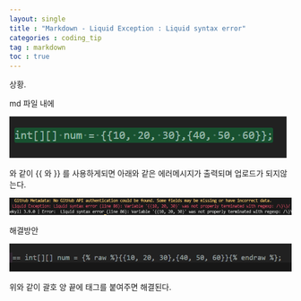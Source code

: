 ```yaml
---
layout: single
title : "Markdown - Liquid Exception : Liquid syntax error"
categories : coding_tip
tag : markdown
toc : true
---
```


상황. 

md 파일 내에

![이미지](https://github.com/YUNCHANYEONG/YUNCHANYEONG.github.io/blob/d145a3289c3efed33e3a2211674ada5882d3e8cb/assets/images/coding_img/Liquid%20Exception1.PNG
)

와 같이 {{ 와 }} 를 사용하게되면 아래와 같은 에러메시지가 출력되며 업로드가 되지않는다.

![이미지](https://github.com/YUNCHANYEONG/YUNCHANYEONG.github.io/blob/d145a3289c3efed33e3a2211674ada5882d3e8cb/assets/images/coding_img/Liquid%20Exception2.PNG
)




해결방안

![이미지](https://github.com/YUNCHANYEONG/YUNCHANYEONG.github.io/blob/d145a3289c3efed33e3a2211674ada5882d3e8cb/assets/images/coding_img/Liquid%20Exception3.PNG
)

위와 같이 괄호 양 끝에 태그를 붙여주면 해결된다.
